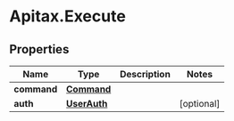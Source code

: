 # Apitax.Execute

## Properties
Name | Type | Description | Notes
------------ | ------------- | ------------- | -------------
**command** | [**Command**](Command.md) |  | 
**auth** | [**UserAuth**](UserAuth.md) |  | [optional] 


